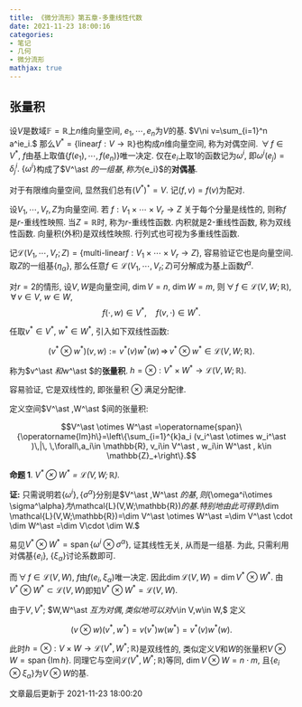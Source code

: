 ```yaml
---
title: 《微分流形》第五章-多重线性代数
date: 2021-11-23 18:00:16
categories: 
- 笔记
- 几何
- 微分流形
mathjax: true
---
```


张量积
------

设$V$是数域$\mathbb{F}=\mathbb{R}$上$n$维向量空间,
$e_1,\cdots,e_n$为$V$的基. $V\ni v=\sum_{i=1}^n a^ie_i.$
那么$V^\ast =\{\text{linear} f:V\rightarrow \mathbb{R}\}$也构成$n$维向量空间,
称为对偶空间. $\,\forall\,f\in V^\ast ,$
$f$由基上取值$\{f(e_1),\cdots,f(e_n)\}$唯一决定.
仅在$e_i$上取$1$的函数记为$\omega^i$, 即$\omega^i(e_j)=\delta^i_j.$
$\{\omega^i\}$构成了$V^\ast $的一组基, 称为$\{e_i\}$的**对偶基**.

对于有限维向量空间, 显然我们总有$(V^\ast )^\ast =V.$ 记$(f,v)=f(v)$为配对.

设$V_1,\cdots,V_r,Z$为向量空间. 若
$f:V_1\times\cdots\times V_r\rightarrow Z$ 关于每个分量是线性的,
则称$f$是$r$-重线性映照. 当$Z=\mathbb{R}$时, 称为$r$-重线性函数.
内积就是$2$-重线性函数, 称为双线性函数. 向量积(外积)是双线性映照.
行列式也可视为多重线性函数.

记$\mathcal{L}(V_1,\cdots,V_r;Z)=\{\text{multi-linear} f:V_1\times\cdots\times V_r\rightarrow Z\},$
容易验证它也是向量空间. 取$Z$的一组基$\{\eta_\alpha\},$
那么任意$f\in \mathcal{L}(V_1,\cdots,V_r;Z)$可分解成为基上函数$f^\alpha.$

对$r=2$的情形, 设$V,W$是向量空间, $\dim V=n,$ $\dim W=m,$
则$\,\forall\,f\in \mathcal{L}(V,W;\mathbb{R}),$ $\,\forall\,v\in V,$
$w\in W,$ 
$$f(\cdot,w)\in V^\ast ,\quad f(v,\cdot) \in W^\ast .$$

任取$v^\ast \in V^\ast ,$ $w^\ast \in W^\ast ,$ 引入如下双线性函数:

$$(v^\ast \otimes w^\ast )(v,w):=v^\ast (v)w^\ast (w)\,\Rightarrow\, v^\ast \otimes w^\ast \in \mathcal{L}(V,W;\mathbb{R}).$$

称为$v^\ast $和$w^\ast $的**张量积**.
$h=\otimes:V^\ast \times W^\ast \rightarrow \mathcal{L}(V,W;\mathbb{R}).$

容易验证, 它是双线性的, 即张量积 $\otimes$ 满足分配律.

定义空间$V^\ast ,W^\ast $间的张量积:

$$V^\ast \otimes W^\ast =\operatorname{span}\{\operatorname{Im}h\}=\left\{\sum_{i=1}^{k}a_i (v_i^\ast \otimes w_i^\ast )\,|\, \,\forall\,a_i\in \mathbb{R}, v_i\in V^\ast , w_i\in W^\ast , k\in \mathbb{Z}_+\right\}.$$


**命题 1**. *$V^\ast \otimes W^\ast =\mathcal{L}(V,W;\mathbb{R}).$* 

**证:** 只需说明若$\{\omega^i\}, \{\sigma^\alpha\}$分别是$V^\ast ,W^\ast $的基,
则$\{\omega^i\otimes \sigma^\alpha\}$为$\mathcal{L}(V,W;\mathbb{R})$的基.
特别地由此可得到$\dim \mathcal{L}(V,W;\mathbb{R})=\dim V^\ast \otimes W^\ast =\dim V^\ast \cdot \dim W^\ast =\dim V\cdot \dim W.$

易见$V^\ast \otimes W^\ast =\operatorname{span}\{\omega^i\otimes \sigma^\alpha\},$
证其线性无关, 从而是一组基. 为此, 只需利用对偶基$\{e_i\},$
$\{\xi_\alpha\}$讨论系数即可.

而$\,\forall\,f\in \mathcal{L}(V,W),$ $f$由$f(e_i,\xi_\alpha)$唯一决定.
因此$\dim \mathcal{L}(V,W)=\dim V^\ast \otimes W^\ast .$
由$V^\ast \otimes W^\ast \subset \mathcal{L}(V,W)$即知$V^\ast \otimes W^\ast =\mathcal{L}(V,W).$

由于$V,V^\ast ;$ $W,W^\ast $互为对偶, 类似地可以对$v\in V,w\in W,$ 定义

$$(v\otimes w)(v^\ast ,w^\ast )=v(v^\ast )w(w^\ast )=v^\ast (v)w^\ast (w).$$

此时$h=\otimes:V\times W\rightarrow \mathcal{L}(V^\ast ,W^\ast ;\mathbb{R})$是双线性的,
类似定义$V$和$W$的张量积$V\otimes W=\operatorname{span}\{\operatorname{Im}h\}.$
同理它与空间$\mathcal{L}(V^\ast ,W^\ast ;\mathbb{R})$等同,
$\dim V\otimes W=n\cdot m,$
且$\{e_i\otimes \xi_\alpha\}$为$V\otimes W$的基.

文章最后更新于 2021-11-23 18:00:20 
